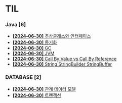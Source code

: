 # TIL
 
### Java [6]
- [**[2024-06-30]**  추상클래스와 인터페이스](https://github.com/A-lass/TIL/blob/main/Java/추상클래스와_인터페이스.md)
- [**[2024-06-30]**  동기화](https://github.com/A-lass/TIL/blob/main/Java/동기화.md)
- [**[2024-06-30]**  GC](https://github.com/A-lass/TIL/blob/main/Java/GC.md)
- [**[2024-06-30]**  JVM](https://github.com/A-lass/TIL/blob/main/Java/JVM.md)
- [**[2024-06-30]**  Call By Value vs Call By Reference](https://github.com/A-lass/TIL/blob/main/Java/Call_By_Value_vs_Call_By_Reference.md)
- [**[2024-06-30]**  String StringBuilder StringBuffer](https://github.com/A-lass/TIL/blob/main/Java/String_StringBuilder_StringBuffer.md)
### DATABASE [2]
- [**[2024-06-30]**  관계 데이터 모델](https://github.com/A-lass/TIL/blob/main/DATABASE/관계_데이터_모델.md)
- [**[2024-06-30]**  트랜잭션](https://github.com/A-lass/TIL/blob/main/DATABASE/트랜잭션.md)
